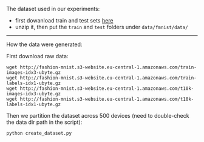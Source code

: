 The dataset used in our experiments:

* first dowanload train and test sets [here](https://drive.google.com/file/d/1WyU9IYHUeLPElFuzPc8--qB7dRPuNZBR/view?usp=sharing) 
* unzip it, then put the `train` and `test` folders under `data/fmnist/data/`


-----
How the data were generated:


First download raw data:

```
wget http://fashion-mnist.s3-website.eu-central-1.amazonaws.com/train-images-idx3-ubyte.gz
wget http://fashion-mnist.s3-website.eu-central-1.amazonaws.com/train-labels-idx1-ubyte.gz
wget http://fashion-mnist.s3-website.eu-central-1.amazonaws.com/t10k-images-idx3-ubyte.gz
wget http://fashion-mnist.s3-website.eu-central-1.amazonaws.com/t10k-labels-idx1-ubyte.gz
```
Then we partition the dataset across 500 devices (need to double-check the data dir path in the script):

```
python create_dataset.py
```
